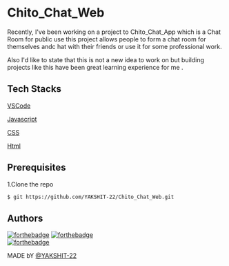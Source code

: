 # Chito_Chat_Web

Recently, I've been working on a project to Chito_Chat_App which is a Chat Room for public use this project allows people to form a chat room for themselves andc hat with their friends or use it for some professional work.

Also I'd like to state that this is not a new idea to work on but building projects like this have been great learning experience for me .
## Tech Stacks

[VSCode](https://code.visualstudio.com/)

[Javascript](https://www.javascript.com/)

[CSS](https://www.w3.org/Style/CSS/Overview.en.html)

[Html](https://html.com/)

## Prerequisites

1.Clone the repo

```bash
$ git https://github.com/YAKSHIT-22/Chito_Chat_Web.git
```

## Authors

[![forthebadge](https://forthebadge.com/images/badges/open-source.svg)](https://forthebadge.com) 
[![forthebadge](https://forthebadge.com/images/badges/built-with-love.svg)](https://forthebadge.com)     
[![forthebadge](https://forthebadge.com/images/badges/made-with-javascript.svg)](https://forthebadge.com)

MADE bY [@YAKSHIT-22](https://github.com/YAKSHIT-22)

